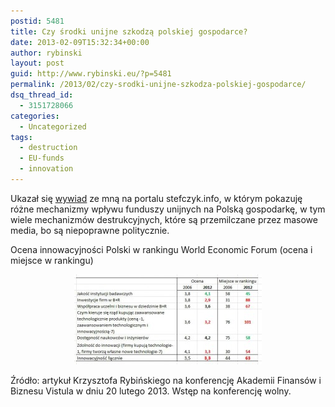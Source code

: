 ```yaml
---
postid: 5481
title: Czy środki unijne szkodzą polskiej gospodarce?
date: 2013-02-09T15:32:34+00:00
author: rybinski
layout: post
guid: http://www.rybinski.eu/?p=5481
permalink: /2013/02/czy-srodki-unijne-szkodza-polskiej-gospodarce/
dsq_thread_id:
  - 3151728066
categories:
  - Uncategorized
tags:
  - destruction
  - EU-funds
  - innovation
---
```

Ukazał się [wywiad](http://www.stefczyk.info/publicystyka/opinie/prof-rybinski-srodki-unijne-zabijaja-polska-gospodarke,6658150950) ze mną na portalu stefczyk.info, w którym pokazuję różne mechanizmy wpływu funduszy unijnych na Polską gospodarkę, w tym wiele mechanizmów destrukcyjnych, które są przemilczane przez masowe media, bo są niepoprawne politycznie.

Ocena innowacyjności Polski w rankingu World Economic Forum (ocena i miejsce w rankingu)

<p style="text-align: center;">
  <a href="/uploads/2013/02/Rankig_WEF_innowacyjność.jpg"><img class="size-medium wp-image-5484 aligncenter" title="Rankig_WEF_innowacyjność" src="/uploads/2013/02/Rankig_WEF_innowacyjność-300x144.jpg" alt="" width="300" height="144" /></a>
</p>

Źródło: artykuł Krzysztofa Rybińskiego na konferencję Akademii Finansów i Biznesu Vistula w dniu 20 lutego 2013. Wstęp na konferencję wolny.

 
